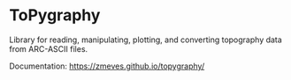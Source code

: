 # ToPygraphy
Library for reading, manipulating, plotting, and converting topography data from ARC-ASCII files.

Documentation: https://zmeves.github.io/topygraphy/
